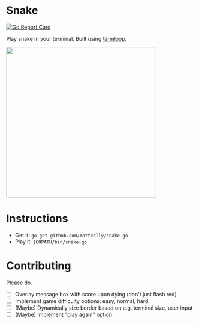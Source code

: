 # Snake
[![Go Report Card](https://goreportcard.com/badge/github.com/mattkelly/snake-go)](https://goreportcard.com/report/github.com/mattkelly/snake-go)

Play snake in your terminal. Built using [termloop](https://github.com/JoelOtter/termloop).

<img src="https://raw.githubusercontent.com/mattkelly/snake-go/443e403601f8cc31bfb704294a95ab6c169da894/snake.png" width=400>

# Instructions
- Get it: `go get github.com/mattkelly/snake-go`
- Play it: `$GOPATH/bin/snake-go`

# Contributing
Please do.
- [ ] Overlay message box with score upon dying (don't just flash red)
- [ ] Implement game difficulty options: easy, normal, hard
- [ ] (Maybe) Dynamically size border based on e.g. terminal size, user input
- [ ] (Maybe) Implement "play again" option
